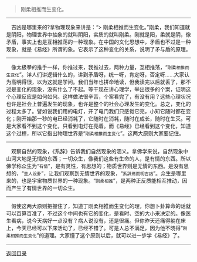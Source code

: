 > 刚柔相推而生变化。
___
&emsp;吉凶是哪里来的?拿物理现象来讲是：“> 刚柔相推而生变化。”刚柔，我们知道就是阴阳，物理世界中抽象的就叫阴阳，实质的就叫刚柔。刚就是阳，柔就是阴，像矛盾，事实上也是互相推荡的一种现象。在中国的文化思想中，矛盾也不过是一种现象，就是《易经》所谓的象。它表示了这种变化的关系，说明了矛与盾的原理。
___
&emsp;像太极拳的推手一样，你推过来，我推过去，两种力量，互相推荡，“``刚柔相推而生变化``”。洋人们讲逻辑什么的，讲到矛盾呀，统一呀，肯定呀，否定呀……大家认为高明得很，以为这就是学问。我们当年也拼命地读，但我读完以后就丢了，那不过是变化的现象，没有什么了不起。等干现在讲心理学，举出很多的个案，证明这个心理反应是如何如何。这样做法很辛苦，个案看完了，有没有用？这些心理状况也许是社会上普遍发生的现象，也许是整个的社会心理发生的变化。总之，变化的过程太多了。譬如说我们用的电灯，开了电门我们只感觉它亮，小知它随时都在变化；刚开始那一秒的电已经消耗了，它随时在消耗，随时在成长，随时在生灭。可是大家看不到这个变化，只看到电灯在亮着。而《易经》已经看到这个变化，知道这个过程，所以它指出物理世界是“``刚柔相推而生变化``”。这两大原则大家要记住。
___
&emsp;观察自然的现象，《系辞》告诉我们自然现象的涵义。拿佛学来说，自然现象中山河大地是无情的东西；一切众生，像我们这些有生命的人，是有情的东西。所以佛学称众生为“``有情``”，是有灵性，有思想的；物质世界则是无情的东西。是没有思想的，“``圣人设卦``”，让我们观察到无情世界的现象，“``系辞焉而明吉凶``”。众生是哪里来的，也是宇宙物质世界的一种现象。“``刚柔相推``”，是两种正反质能相互推动，因而产生了有情世界的一切众生。
___
&emsp;假使这两大原则把握住了，知道丁刚柔相推而生变化的理，你想卜卦算命的话就可以百算百准了，不过这个中间也有它的变化，是看时、空的大小来决定的。像医生看病，说今天病好一点没有？病人说没有，还是很痛。但你昨天还痛得躺在床上，今天已经可以下床活动了，已经不错了。可是人总不满足，因为他不晓得“``刚柔相推而生变化``”的道理。大家懂了这个原则以后，就可以进一步学《易经》了。
___
[返回目录](../../master/README.md#目录)